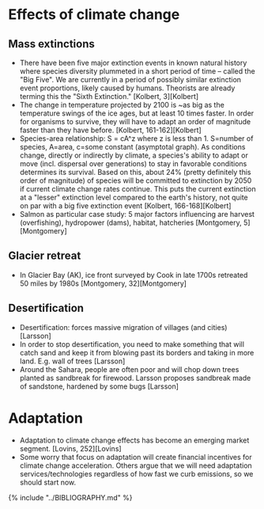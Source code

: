 # Effects of climate change

## Mass extinctions
* There have been five major extinction events in known natural history where species diversity plummeted in a short period of time – called the "Big Five". We are currently in a period of possibly similar extinction event proportions, likely caused by humans. Theorists are already terming this the "Sixth Extinction." [Kolbert, 3][Kolbert]
* The change in temperature projected by 2100 is ~as big as the temperature swings of the ice ages, but at least 10 times faster. In order for organisms to survive, they will have to adapt an order of magnitude faster than they have before. [Kolbert, 161-162][Kolbert]
* Species-area relationship: S = cA^z where z is less than 1. S=number of species, A=area, c=some constant (asymptotal graph). As conditions change, directly or indirectly by climate, a species's ability to adapt or move (incl. dispersal over generations) to stay in favorable conditions determines its survival. Based on this, about 24% (pretty definitely this order of magnitude) of species will be committed to extinction by 2050 if current climate change rates continue. This puts the current extinction at a "lesser" extinction level compared to the earth's history, not quite on par with a big five extinction event [Kolbert, 166-168][Kolbert]
* Salmon as particular case study: 5 major factors influencing are harvest (overfishing), hydropower (dams), habitat, hatcheries [Montgomery, 5][Montgomery]

## Glacier retreat
* In Glacier Bay (AK), ice front surveyed by Cook in late 1700s retreated 50 miles by 1980s [Montgomery, 32][Montgomery]

## Desertification
* Desertification: forces massive migration of villages (and cities) [Larsson]
* In order to stop desertification, you need to make something that will catch sand and keep it from blowing past its borders and taking in more land. E.g. wall of trees [Larsson]
* Around the Sahara, people are often poor and will chop down trees planted as sandbreak for firewood. Larsson proposes sandbreak made of sandstone, hardened by some bugs [Larsson]

# Adaptation
* Adaptation to climate change effects has become an emerging market segment. [Lovins, 252][Lovins]
* Some worry that focus on adaptation will create financial incentives for climate change acceleration. Others argue that we will need adaptation services/technologies regardless of how fast we curb emissions, so we should start now.

{% include "../BIBLIOGRAPHY.md" %}

